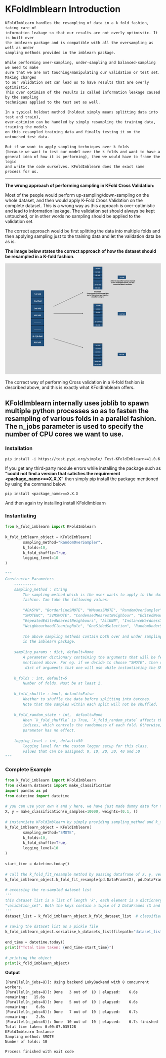 # KFoldImblearn Introduction

    KFoldImblearn handles the resampling of data in a k fold fashion, taking care of
    information leakage so that our results are not overly optimistic. It is built over
    the imblearn package and is compatible with all the oversampling as well as under
    sampling methods provided in the imblearn package.

    While performing over-sampling, under-sampling and balanced-sampling we need to make
    sure that we are not touching/manipulating our validation or test set. Making changes
    to our validation set can lead us to have results that are overly optimistic.
    This over optimism of the results is called information leakage caused by the sampling
    techniques applied to the test set as well.

    In a typical holdout method (holdout simply means splitting data into test and train),
    over-optimism can be handled by simply resampling the training data, training the models
    on this resampled training data and finally testing it on the untouched test data.

    But if we want to apply sampling techniques over k folds
    (because we want to test our model over the k folds and want to have a
    general idea of how it is performing), then we would have to frame the logic
    and write the code ourselves. KFoldImblearn does the exact same process for us.
    
-----------------------------------------------

**The wrong approach of performing sampling in KFold Cross Validation:**

Most of the people would perform up-sampling/down-sampling on the whole dataset, and then would apply
K-Fold Cross Validation on the complete dataset. This is a wrong way as this approach is over-optimistic
and lead to information leakage. The validation set should always be kept untouched, or in other words no 
sampling should be applied to the validation set.

The correct approach would be first splitting the data into multiple folds and then applying sampling
just to the training data and let the validation data be as is.

**The image below states the correct approach of how the dataset should be resampled in a K-fold fashion.**

![alt text](https://github.com/anubhav562/KFoldImblearn/blob/main/docs/K_Fold_Imblearn_Banner.png?raw=True)

The correct way of performing Cross validation in a K-fold fashion is described above, and this is exactly what 
KFoldImblearn offers.

KFoldImblearn internally uses joblib to spawn multiple python processes so as to fasten the resampling of 
various folds in a parallel fashion. The n_jobs parameter is used to specify the number of CPU cores we want to use.
------------------------------------------------

### Installation
    
    pip install -i https://test.pypi.org/simple/ Test-KFoldImblearn==1.0.6
    
If you get any third-party module errors while installing the package such as 
**"could not find a version that satisfies the requirement <package_name>==X.X.X"**
then simply pip install the package mentioned by using the command below:

    pip install <package_name>==X.X.X
    
And then again try installing install KFoldImblearn

### Instantiating

```python
from k_fold_imblearn import KFoldImblearn

k_fold_imblearn_object = KFoldImblearn(
        sampling_method="RandomOverSampler",
        k_folds=10,
        k_fold_shuffle=True,
        logging_level=10
)

"""
Constructor Parameters
    ----------
    sampling_method : string
        The sampling method which is the user wants to apply to the data in a k-fold
        fashion. Can take the following values:

        "ADASYN", "BorderlineSMOTE", "KMeansSMOTE", "RandomOverSampler", "SMOTE",
        "SMOTENC", "SVMSMOTE", "CondensedNearestNeighbour", "EditedNearestNeighbours",
        "RepeatedEditedNearestNeighbours", "AllKNN", "InstanceHardnessThreshold", "NearMiss",
        "NeighbourhoodCleaningRule", "OneSidedSelection", "RandomUnderSampler", "TomekLinks"

        The above sampling methods contain both over and under sampling techniques contained
        in the imblearn package.

    sampling_params : dict, default=None
        A parameter dictionary containing the arguments that will be fed to the sampling_method
        mentioned above. For eg. if we decide to choose "SMOTE", then sampling_params will be a
         dict of arguments that one will use while instantiating the SMOTE class

    k_folds : int, default=5
        Number of folds. Must be at least 2.

    k_fold_shuffle : bool, default=False
        Whether to shuffle the data before splitting into batches.
        Note that the samples within each split will not be shuffled.

    k_fold_random_state : int,  default=None
        When `k_fold_shuffle` is True, `k_fold_random_state` affects the ordering of the
        indices, which controls the randomness of each fold. Otherwise, this
        parameter has no effect.

    logging_level : int, default=50
        logging level for the custom logger setup for this class.
        values that can be assigned: 0, 10, 20, 30, 40 and 50
"""
```


### Complete Example
    
```python
from k_fold_imblearn import KFoldImblearn
from sklearn.datasets import make_classification
import pandas as pd
from datetime import datetime

# you can use your own X and y here, we have just made dummy data for the sake of example.
X, y = make_classification(n_samples=10000, weights=(0.1, ))

# instantiate KFoldImblearn by simply providing sampling_method and k_folds
k_fold_imblearn_object = KFoldImblearn(
        sampling_method="SMOTE",
        k_folds=10,
        k_fold_shuffle=True,
        logging_level=10
)

start_time = datetime.today()

# call the k_fold_fit_resample method by passing dataframe of X, y, verbose and n_jobs
k_fold_imblearn_object.k_fold_fit_resample(pd.DataFrame(X), pd.DataFrame(y), verbose=10, n_jobs=8)

# accessing the re-sampled dataset list
'''
this dataset list is a list of length 'k', each element is a dictionary having 2 keys: "resampled_train_set" and 
"validation_set". Both the keys contain a tuple of 2 DataFrames (X and y)
'''
dataset_list = k_fold_imblearn_object.k_fold_dataset_list  # classifier are applied to this list of datasets.

# saving the dataset list as a pickle file
k_fold_imblearn_object.serialise_k_datasets_list(filepath="dataset_list.pkl")

end_time = datetime.today()
print(f"Total time taken: {end_time-start_time}")

# printing the object
print(k_fold_imblearn_object)
```

**Output**
```
[Parallel(n_jobs=8)]: Using backend LokyBackend with 8 concurrent workers.
[Parallel(n_jobs=8)]: Done   3 out of  10 | elapsed:    6.6s remaining:   15.6s
[Parallel(n_jobs=8)]: Done   5 out of  10 | elapsed:    6.6s remaining:    6.6s
[Parallel(n_jobs=8)]: Done   7 out of  10 | elapsed:    6.7s remaining:    2.8s
[Parallel(n_jobs=8)]: Done  10 out of  10 | elapsed:    6.7s finished
Total time taken: 0:00:07.035128
KFoldImblearn Instance 
Sampling method: SMOTE
Number of folds: 10

Process finished with exit code 
```
